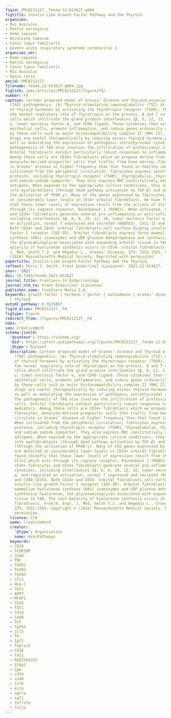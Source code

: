 ```yaml
---
figid: PMC8212127__fendo-12-653627-g004
figtitle: Insulin-Like Growth Factor Pathway and the Thyroid
organisms:
- Mus musculus
- Rattus norvegicus
- Homo sapiens
- Nicotiana tabacum
- Canis lupus familiaris
- Severe acute respiratory syndrome coronavirus 2
organisms_ner:
- Homo sapiens
- Rattus norvegicus
- Canis lupus familiaris
- Mus musculus
- Danio rerio
pmcid: PMC8212127
filename: fendo-12-653627-g004.jpg
figlink: /pmc/articles/PMC8212127/figure/f4/
number: F4
caption: Cartoon proposed model of Graves’ disease and thyroid-associated ophthalmopathy
  (TAO) pathogenesis. (A) Thyroid-stimulating immunoglobulins (TSI) drive the over-production
  of thyroid hormones by activating the thyrotropin receptor (TSHR), thus overriding
  the normal regulatory role of thyrotropin on the process. B and T cells and antigen-presenting
  cells which infiltrate the gland produce interleukins 1β, 6, 12, 13, interferon
  γ, tumor necrosis factor α, and CD40 ligand. These cytokines then activate thyroid
  epithelial cells, promote inflammation, and induce genes ordinarily unexpressed
  by these cells such as major histocompatibility complex II (MHC II). Anti-thyroid
  drugs are useful therapeutically by reducing excess thyroid hormone production as
  well as modulating the expression of pathogenic intrathyroidal cytokines. (B) The
  pathogenesis of TAO also involves the infiltration of professional immune cells.
  Orbital fibroblasts exhibit particularly robust responses to inflammatory mediators.
  Among these cells are CD34+ fibroblasts which we propose derive from fibrocytes,
  monocyte-derived progenitor cells that traffic from bone marrow. Fibrocytes circulate
  in Graves’ disease at higher frequency than that found in healthy individuals. When
  cultivated from the peripheral circulation, fibrocytes express several thyroid-specific
  proteins, including thyrotropin receptor (TSHR), thyroglobulin, thyroperoxidase
  and sodium-iodide symporter. They also express MHC constitutively and can present
  antigens. When exposed to the appropriate culture conditions, they undergo differentiation
  into myofibroblasts (through Smad pathway activation by TGF-β) and adipocytes (through
  the activation of PPAR-γ). Many of the genes expressed by fibrocytes are detected
  at considerably lower levels in CD34+ orbital fibroblasts. We have found recently
  that these lower levels of expression result from the actions of Slit2 which acts
  through its cognate receptor, Roundabout 1 (ROBO1). When activated, CD34+ fibrocytes
  and CD34+ fibroblasts generate several pro-inflammatory or anti-inflammatory cytokines,
  including interleukins 1β, 6, 8, 10, 12, 16, tumor necrosis factor α, and regulated
  on activation, normal T expressed and secreted (RANTES), CXCL-12 and CD40-CD154.
  Both CD34+ and CD34- orbital fibroblasts cell-surface display insulin-like growth
  factor-I receptor (IGF-IR). Orbital fibroblasts express three mammalian hyaluronan
  synthase (HAS) isoenzymes and UDP glucose dehydrogenase and synthesize hyaluronan,
  the glycosaminoglycan associated with expanding orbital tissue in TAO. The vast
  majority of hyaluronan synthesis occurs in CD34- orbital fibroblasts. From N. Engl.
  J. Med, Smith T.J. and Hegedus L., Graves’ Disease, 375; 1552-1565. Copyright ©
  (2016) Massachusetts Medical Society. Reprinted with permission.
papertitle: Insulin-Like Growth Factor Pathway and the Thyroid.
reftext: Terry J. Smith. Front Endocrinol (Lausanne). 2021;12:653627.
year: '2021'
doi: 10.3389/fendo.2021.653627
journal_title: Frontiers in Endocrinology
journal_nlm_ta: Front Endocrinol (Lausanne)
publisher_name: Frontiers Media S.A.
keywords: growth factor | hormone | goiter | autoimmune | Graves’ disease | ophthalmopathy
  | thyroid
automl_pathway: 0.9135857
figid_alias: PMC8212127__F4
figtype: Figure
redirect_from: /figures/PMC8212127__F4
ndex: ''
seo: CreativeWork
schema-jsonld:
  '@context': https://schema.org/
  '@id': https://pfocr.wikipathways.org/figures/PMC8212127__fendo-12-653627-g004.html
  '@type': Dataset
  description: Cartoon proposed model of Graves’ disease and thyroid-associated ophthalmopathy
    (TAO) pathogenesis. (A) Thyroid-stimulating immunoglobulins (TSI) drive the over-production
    of thyroid hormones by activating the thyrotropin receptor (TSHR), thus overriding
    the normal regulatory role of thyrotropin on the process. B and T cells and antigen-presenting
    cells which infiltrate the gland produce interleukins 1β, 6, 12, 13, interferon
    γ, tumor necrosis factor α, and CD40 ligand. These cytokines then activate thyroid
    epithelial cells, promote inflammation, and induce genes ordinarily unexpressed
    by these cells such as major histocompatibility complex II (MHC II). Anti-thyroid
    drugs are useful therapeutically by reducing excess thyroid hormone production
    as well as modulating the expression of pathogenic intrathyroidal cytokines. (B)
    The pathogenesis of TAO also involves the infiltration of professional immune
    cells. Orbital fibroblasts exhibit particularly robust responses to inflammatory
    mediators. Among these cells are CD34+ fibroblasts which we propose derive from
    fibrocytes, monocyte-derived progenitor cells that traffic from bone marrow. Fibrocytes
    circulate in Graves’ disease at higher frequency than that found in healthy individuals.
    When cultivated from the peripheral circulation, fibrocytes express several thyroid-specific
    proteins, including thyrotropin receptor (TSHR), thyroglobulin, thyroperoxidase
    and sodium-iodide symporter. They also express MHC constitutively and can present
    antigens. When exposed to the appropriate culture conditions, they undergo differentiation
    into myofibroblasts (through Smad pathway activation by TGF-β) and adipocytes
    (through the activation of PPAR-γ). Many of the genes expressed by fibrocytes
    are detected at considerably lower levels in CD34+ orbital fibroblasts. We have
    found recently that these lower levels of expression result from the actions of
    Slit2 which acts through its cognate receptor, Roundabout 1 (ROBO1). When activated,
    CD34+ fibrocytes and CD34+ fibroblasts generate several pro-inflammatory or anti-inflammatory
    cytokines, including interleukins 1β, 6, 8, 10, 12, 16, tumor necrosis factor
    α, and regulated on activation, normal T expressed and secreted (RANTES), CXCL-12
    and CD40-CD154. Both CD34+ and CD34- orbital fibroblasts cell-surface display
    insulin-like growth factor-I receptor (IGF-IR). Orbital fibroblasts express three
    mammalian hyaluronan synthase (HAS) isoenzymes and UDP glucose dehydrogenase and
    synthesize hyaluronan, the glycosaminoglycan associated with expanding orbital
    tissue in TAO. The vast majority of hyaluronan synthesis occurs in CD34- orbital
    fibroblasts. From N. Engl. J. Med, Smith T.J. and Hegedus L., Graves’ Disease,
    375; 1552-1565. Copyright © (2016) Massachusetts Medical Society. Reprinted with
    permission.
  license: CC0
  name: CreativeWork
  creator:
    '@type': Organization
    name: WikiPathways
  keywords:
  - CD34
  - FCGR1BP
  - CD40
  - TNF
  - TGFB1
  - TGFB2
  - TGFB3
  - CCL5
  - HLA-C
  - IGF1
  - APRT
  - MFAP1
  - CD36
  - FAT1
  - Cd34
  - Cd40
  - Tnf
  - Tgfb1
  - Ccl5
  - Th
  - Igf1
  - Tmprss5
  - Cd36
  - Fat1
  - RGD1565355
  - Ltbp1
  - Cpe
  - cd34
  - cd40
  - tnfb
  - kita
  - ngfra
  - igf1
  - tnfrsfa
  - fat1a
---
```

